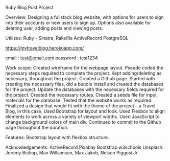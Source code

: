 
Ruby Blog Post Project

Overview:
Designing a fullstack blog website, with options for users to sign into their accounts or new users to sign up. Options also available for deleting user, adding posts and viewing posts. 

Utilizes: 
Ruby - Sinatra, Rakefile
ActiveRecord
PostgreSQL

https://mytravelblog.herokuapp.com/ 

email : test@email.com
password : test1234

Work scope: 
Created wireframe for the webpage layout. 
Pseudo coded the necessary steps required to complete the project. Kept adding/deleting as necessary, throughout the project.
Created a Github page.
Started with creating the necessary files, did a bundle install and created the databases for the project.
Update the databases with the necessary fields required for the project.
Created the necessary routes.
Created a seeds file for input materials for the database.
Tested that the website works as required.
Finalized a design that would fit with the theme of the project - a Travel Blog, in this case.
Used Bootstrap for layout and look. Used Flexbox to align elements to work across a variety of viewport widths. Used JavaScript to change background colors of main div. 
Continued to commit to the Github page throughout the duration.

Features: 
Bootstrap layout with flexbox structure.

Acknowledgements: 
ActiveRecord 
Pixabay 
Bootstrap 
w3schools
Unsplash: 
Jeremy Bishop, Max Williamson, Max Jakob, Nelson Piggosi Jr

